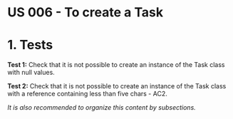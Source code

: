 # US 006 - To create a Task 

# 1. Tests 

**Test 1:** Check that it is not possible to create an instance of the Task class with null values. 

**Test 2:** Check that it is not possible to create an instance of the Task class with a reference containing less than five chars - AC2. 


*It is also recommended to organize this content by subsections.* 







